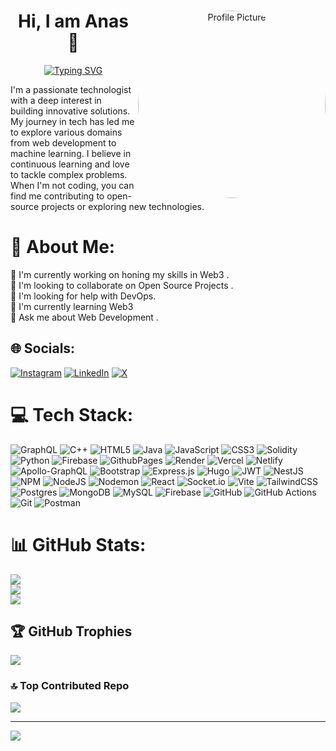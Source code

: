 <div align="center">
  <img align="right" alt="Profile Picture" width="300" style="border-radius:50%" src="/placeholder.svg?height=300&width=300">
  
  # Hi, I am Anas 👋
  
  <div align="left" style="display: inline-block;">
    <a href="https://git.io/typing-svg">
      <img src="https://readme-typing-svg.demolab.com?font=Fira+Code&pause=1000&width=435&lines=I+am+a+web+developer;Competitive+programmer;ML+enthusiast;DevOps+developer;Problem+solver" alt="Typing SVG" />
    </a>
  </div>
</div>

I'm a passionate technologist with a deep interest in building innovative solutions. My journey in tech has led me to explore various domains from web development to machine learning. I believe in continuous learning and love to tackle complex problems. When I'm not coding, you can find me contributing to open-source projects or exploring new technologies.

# 💫 About Me:
🔭 I'm currently working on honing my skills in Web3 .<br>
👯 I'm looking to collaborate on Open Source Projects .<br>
🤝 I'm looking for help with DevOps.<br>
🌱 I'm currently learning Web3<br>
💬 Ask me about Web Development .<br>

## 🌐 Socials:
[![Instagram](https://img.shields.io/badge/Instagram-%23E4405F.svg?logo=Instagram&logoColor=white)](https://instagram.com/83anas_is_me) [![LinkedIn](https://img.shields.io/badge/LinkedIn-%230077B5.svg?logo=linkedin&logoColor=white)](https://linkedin.com/in/anas-k-71b473296) [![X](https://img.shields.io/badge/X-black.svg?logo=X&logoColor=white)](https://x.com/Anas_is_me) 

# 💻 Tech Stack:
![GraphQL](https://img.shields.io/badge/-GraphQL-E10098?style=for-the-badge&logo=graphql&logoColor=white) ![C++](https://img.shields.io/badge/c++-%2300599C.svg?style=for-the-badge&logo=c%2B%2B&logoColor=white) ![HTML5](https://img.shields.io/badge/html5-%23E34F26.svg?style=for-the-badge&logo=html5&logoColor=white) ![Java](https://img.shields.io/badge/java-%23ED8B00.svg?style=for-the-badge&logo=openjdk&logoColor=white) ![JavaScript](https://img.shields.io/badge/javascript-%23323330.svg?style=for-the-badge&logo=javascript&logoColor=%23F7DF1E) ![CSS3](https://img.shields.io/badge/css3-%231572B6.svg?style=for-the-badge&logo=css3&logoColor=white) ![Solidity](https://img.shields.io/badge/Solidity-%23363636.svg?style=for-the-badge&logo=solidity&logoColor=white) ![Python](https://img.shields.io/badge/python-3670A0?style=for-the-badge&logo=python&logoColor=ffdd54) ![Firebase](https://img.shields.io/badge/firebase-%23039BE5.svg?style=for-the-badge&logo=firebase) ![GithubPages](https://img.shields.io/badge/github%20pages-121013?style=for-the-badge&logo=github&logoColor=white) ![Render](https://img.shields.io/badge/Render-%46E3B7.svg?style=for-the-badge&logo=render&logoColor=white) ![Vercel](https://img.shields.io/badge/vercel-%23000000.svg?style=for-the-badge&logo=vercel&logoColor=white) ![Netlify](https://img.shields.io/badge/netlify-%23000000.svg?style=for-the-badge&logo=netlify&logoColor=#00C7B7) ![Apollo-GraphQL](https://img.shields.io/badge/-ApolloGraphQL-311C87?style=for-the-badge&logo=apollo-graphql) ![Bootstrap](https://img.shields.io/badge/bootstrap-%238511FA.svg?style=for-the-badge&logo=bootstrap&logoColor=white) ![Express.js](https://img.shields.io/badge/express.js-%23404d59.svg?style=for-the-badge&logo=express&logoColor=%2361DAFB) ![Hugo](https://img.shields.io/badge/Hugo-black.svg?style=for-the-badge&logo=Hugo) ![JWT](https://img.shields.io/badge/JWT-black?style=for-the-badge&logo=JSON%20web%20tokens) ![NestJS](https://img.shields.io/badge/nestjs-%23E0234E.svg?style=for-the-badge&logo=nestjs&logoColor=white) ![NPM](https://img.shields.io/badge/NPM-%23CB3837.svg?style=for-the-badge&logo=npm&logoColor=white) ![NodeJS](https://img.shields.io/badge/node.js-6DA55F?style=for-the-badge&logo=node.js&logoColor=white) ![Nodemon](https://img.shields.io/badge/NODEMON-%23323330.svg?style=for-the-badge&logo=nodemon&logoColor=%BBDEAD) ![React](https://img.shields.io/badge/react-%2320232a.svg?style=for-the-badge&logo=react&logoColor=%2361DAFB) ![Socket.io](https://img.shields.io/badge/Socket.io-black?style=for-the-badge&logo=socket.io&badgeColor=010101) ![Vite](https://img.shields.io/badge/vite-%23646CFF.svg?style=for-the-badge&logo=vite&logoColor=white) ![TailwindCSS](https://img.shields.io/badge/tailwindcss-%2338B2AC.svg?style=for-the-badge&logo=tailwind-css&logoColor=white) ![Postgres](https://img.shields.io/badge/postgres-%23316192.svg?style=for-the-badge&logo=postgresql&logoColor=white) ![MongoDB](https://img.shields.io/badge/MongoDB-%234ea94b.svg?style=for-the-badge&logo=mongodb&logoColor=white) ![MySQL](https://img.shields.io/badge/mysql-4479A1.svg?style=for-the-badge&logo=mysql&logoColor=white) ![Firebase](https://img.shields.io/badge/firebase-a08021?style=for-the-badge&logo=firebase&logoColor=ffcd34) ![GitHub](https://img.shields.io/badge/github-%23121011.svg?style=for-the-badge&logo=github&logoColor=white) ![GitHub Actions](https://img.shields.io/badge/github%20actions-%232671E5.svg?style=for-the-badge&logo=githubactions&logoColor=white) ![Git](https://img.shields.io/badge/git-%23F05033.svg?style=for-the-badge&logo=git&logoColor=white) ![Postman](https://img.shields.io/badge/Postman-FF6C37?style=for-the-badge&logo=postman&logoColor=white)

# 📊 GitHub Stats:
![](https://github-readme-stats.vercel.app/api?username=ANAS727189&theme=radical&hide_border=false&include_all_commits=false&count_private=false)<br/>
![](https://github-readme-streak-stats.herokuapp.com/?user=ANAS727189&theme=radical&hide_border=false)<br/>
![](https://github-readme-stats.vercel.app/api/top-langs/?username=ANAS727189&theme=radical&hide_border=false&include_all_commits=false&count_private=false&layout=compact)

## 🏆 GitHub Trophies
![](https://github-profile-trophy.vercel.app/?username=ANAS727189&theme=radical&no-frame=false&no-bg=true&margin-w=4)

### 🔝 Top Contributed Repo
![](https://github-contributor-stats.vercel.app/api?username=ANAS727189&limit=5&theme=radical&combine_all_yearly_contributions=true)

---
[![](https://visitcount.itsvg.in/api?id=ANAS727189&icon=0&color=6)](https://visitcount.itsvg.in)

<!-- Proudly created with GPRM ( https://gprm.itsvg.in ) -->
